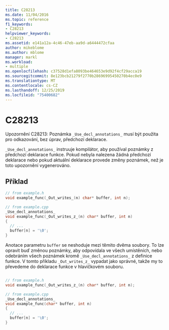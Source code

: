 ```yaml
---
title: C28213
ms.date: 11/04/2016
ms.topic: reference
f1_keywords:
- C28213
helpviewer_keywords:
- C28213
ms.assetid: e141a12a-4c46-47eb-aa9d-a6444472cfaa
author: mikeblome
ms.author: mblome
manager: markl
ms.workload:
- multiple
ms.openlocfilehash: c37528d1efa8093be464653e9d92f4cf29acca19
ms.sourcegitcommit: 8e123bcb21279f2770b28696995450270b4ec0e9
ms.translationtype: MT
ms.contentlocale: cs-CZ
ms.lasthandoff: 12/25/2019
ms.locfileid: "75400682"
---
```

# <a name="c28213"></a>C28213
Upozornění C28213: Poznámka `_Use_decl_annotations_` musí být použita pro odkazování, bez úprav, předchozí deklarace.

`_Use_decl_annotations_` instruuje kompilátor, aby používal poznámky z předchozí deklarace funkce.  Pokud nebyla nalezena žádná předchozí deklarace nebo pokud aktuální deklarace provede změny poznámek, než je toto upozornění vygenerováno.


## <a name="example"></a>Příklad

```cpp
// from example.h
void example_func(_Out_writes_(n) char* buffer, int n);

// from example.cpp
_Use_decl_annotations_ 
void example_func(_Out_writes_z_(n) char* buffer, int n)
{
  // ...
  buffer[n] = '\0';
}
```

Anotace parametru `buffer` se neshoduje mezi těmito dvěma soubory.  To lze opravit buď změnou poznámky, aby odpovídala ve všech umístěních, nebo odebráním všech poznámek kromě `_Use_decl_annotations_` z definice funkce.  V tomto příkladu `_Out_writes_z_` vypadat jako správné, takže my to převedeme do deklarace funkce v hlavičkovém souboru.

```cpp

// from example.h
void example_func(_Out_writes_z_(n) char* buffer, int n);

// from example.cpp
_Use_decl_annotations_ 
void example_func(char* buffer, int n)
{
  // ...
  buffer[n] = '\0';
}
```
